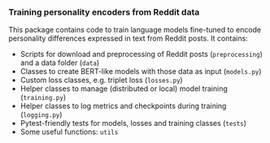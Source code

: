 ### Training personality encoders from Reddit data
This package contains code to train language models fine-tuned to encode personality differences expressed in text from Reddit posts.
It contains:
- Scripts for download and preprocessing of Reddit posts (```preprocessing```) and a data folder (```data```)
- Classes to create BERT-like models with those data as input (```models.py```)
- Custom loss classes, e.g. triplet loss (```losses.py```)
- Helper classes to manage (distributed or local) model training (```training.py```)
- Helper classes to log metrics and checkpoints during training (```logging.py```)
- Pytest-friendly tests for models, losses and training classes (```tests```)
- Some useful functions: ```utils```